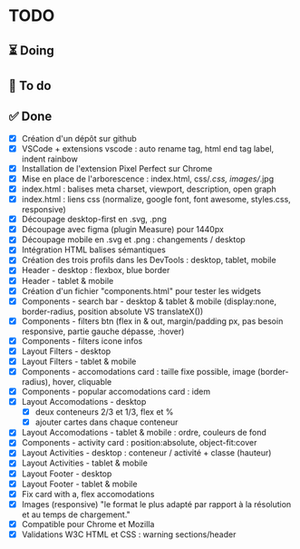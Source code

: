 # TODO

## ⏳ Doing


## 🎯 To do


## ✅ Done
- [x] Création d'un dépôt sur github
- [x] VSCode + extensions vscode : auto rename tag, html end tag label, indent rainbow
- [x] Installation de l'extension Pixel Perfect sur Chrome
- [x] Mise en place de l'arborescence  : index.html, css/*.css, images/*.jpg
- [x] index.html : balises meta charset, viewport, description, open graph
- [x] index.html : liens css (normalize, google font, font awesome, styles.css, responsive)
- [x] Découpage desktop-first en .svg, .png
- [x] Découpage avec figma (plugin Measure) pour 1440px
- [x] Découpage mobile en .svg et .png : changements / desktop
- [x] Intégration HTML balises sémantiques
- [x] Création des trois profils dans les DevTools : desktop, tablet, mobile
- [x] Header - desktop : flexbox, blue border
- [x] Header - tablet & mobile
- [x] Création d'un fichier "components.html" pour tester les widgets
- [x] Components - search bar - desktop & tablet & mobile (display:none, border-radius, position absolute VS translateX())
- [x] Components - filters btn (flex in & out, margin/padding px, pas besoin responsive, partie gauche dépasse, :hover)
- [x] Components - filters icone infos
- [x] Layout Filters - desktop
- [x] Layout Filters - tablet & mobile
- [x] Components - accomodations card : taille fixe possible, image (border-radius), hover, cliquable
- [x] Components - popular accomodations card : idem
- [x] Layout Accomodations - desktop
    - [x] deux conteneurs 2/3 et 1/3, flex et %
    - [x] ajouter cartes dans chaque conteneur
- [x] Layout Accomodations - tablet & mobile : ordre, couleurs de fond
- [x] Components - activity card : position:absolute, object-fit:cover
- [x] Layout Activities - desktop : conteneur / activité + classe (hauteur)
- [x] Layout Activities - tablet & mobile
- [x] Layout Footer - desktop
- [x] Layout Footer - tablet & mobile
- [x] Fix card with a, flex accomodations
- [x] Images (responsive) "le format le plus adapté par rapport à la résolution et au temps de chargement."
- [x] Compatible pour Chrome et Mozilla
- [x] Validations W3C HTML et CSS : warning sections/header
